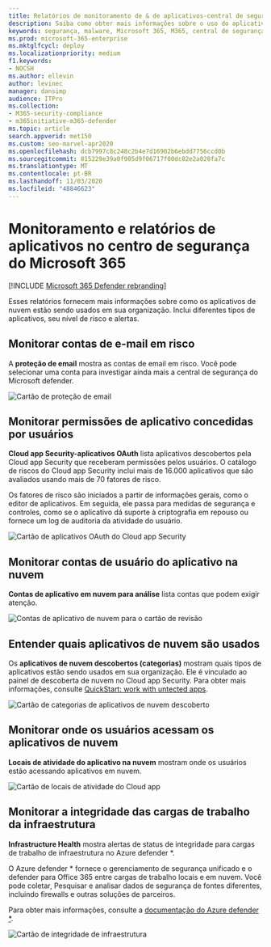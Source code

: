 ```yaml
---
title: Relatórios de monitoramento de & de aplicativos-central de segurança
description: Saiba como obter mais informações sobre o uso do aplicativo na nuvem em sua organização. Inclui diferentes tipos de aplicativos, seu nível de risco e alertas.
keywords: segurança, malware, Microsoft 365, M365, central de segurança, monitor, relatório, aplicativos
ms.prod: microsoft-365-enterprise
ms.mktglfcycl: deploy
ms.localizationpriority: medium
f1.keywords:
- NOCSH
ms.author: ellevin
author: levinec
manager: dansimp
audience: ITPro
ms.collection:
- M365-security-compliance
- m365initiative-m365-defender
ms.topic: article
search.appverid: met150
ms.custom: seo-marvel-apr2020
ms.openlocfilehash: dcb7997c8c248c2b4e7d16902b6ebdd7756ccd0b
ms.sourcegitcommit: 815229e39a0f905d9f06717f00dc82e2a028fa7c
ms.translationtype: MT
ms.contentlocale: pt-BR
ms.lasthandoff: 11/03/2020
ms.locfileid: "48846623"
---
```

# <a name="app-monitoring-and-reporting-in-the-microsoft-365-security-center"></a>Monitoramento e relatórios de aplicativos no centro de segurança do Microsoft 365

[!INCLUDE [Microsoft 365 Defender rebranding](../includes/microsoft-defender.md)]


Esses relatórios fornecem mais informações sobre como os aplicativos de nuvem estão sendo usados em sua organização. Inclui diferentes tipos de aplicativos, seu nível de risco e alertas.

## <a name="monitor-email-accounts-at-risk"></a>Monitorar contas de e-mail em risco

A **proteção de email** mostra as contas de email em risco. Você pode selecionar uma conta para investigar ainda mais a central de segurança do Microsoft defender.

![Cartão de proteção de email](../../media/email-protection.png)

## <a name="monitor-app-permissions-granted-by-users"></a>Monitorar permissões de aplicativo concedidas por usuários

**Cloud app Security-aplicativos OAuth** lista aplicativos descobertos pela Cloud app Security que receberam permissões pelos usuários. O catálogo de riscos do Cloud app Security inclui mais de 16.000 aplicativos que são avaliados usando mais de 70 fatores de risco.

Os fatores de risco são iniciados a partir de informações gerais, como o editor de aplicativos. Em seguida, ele passa para medidas de segurança e controles, como se o aplicativo dá suporte à criptografia em repouso ou fornece um log de auditoria da atividade do usuário.

![Cartão de aplicativos OAuth do Cloud app Security](../../media/cloud-app-security-oauth-apps.png)

## <a name="monitor-cloud-app-user-accounts"></a>Monitorar contas de usuário do aplicativo na nuvem

**Contas de aplicativo em nuvem para análise** lista contas que podem exigir atenção.

![Contas de aplicativo de nuvem para o cartão de revisão](../../media/cloud-app-accounts-for-review.png)

## <a name="understand-which-cloud-apps-are-used"></a>Entender quais aplicativos de nuvem são usados

Os **aplicativos de nuvem descobertos (categorias)** mostram quais tipos de aplicativos estão sendo usados em sua organização. Ele é vinculado ao painel de descoberta de nuvem no Cloud app Security. Para obter mais informações, consulte [QuickStart: work with untected apps](https://docs.microsoft.com/cloud-app-security/discovered-apps).  

![Cartão de categorias de aplicativos de nuvem descoberto](../../media/discovered-cloud-apps-categories.png)

## <a name="monitor-where-users-access-cloud-apps"></a>Monitorar onde os usuários acessam os aplicativos de nuvem

**Locais de atividade do aplicativo na nuvem** mostram onde os usuários estão acessando aplicativos em nuvem.

![Cartão de locais de atividade do Cloud app](../../media/cloud-app-activity-locations.png)

## <a name="monitor-health-for-infrastructure-workloads"></a>Monitorar a integridade das cargas de trabalho da infraestrutura

**Infrastructure Health** mostra alertas de status de integridade para cargas de trabalho de infraestrutura no Azure defender *.

O Azure defender * fornece o gerenciamento de segurança unificado e o defender para Office 365 entre cargas de trabalho locais e em nuvem. Você pode coletar, Pesquisar e analisar dados de segurança de fontes diferentes, incluindo firewalls e outras soluções de parceiros.

Para obter mais informações, consulte a [documentação do Azure defender *](https://docs.microsoft.com/azure/security-center/).

![Cartão de integridade de infraestrutura](../../media/infrastructure-health.png)
